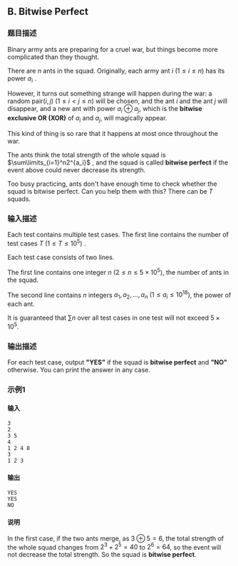 ## B. Bitwise Perfect

### 题目描述

Binary army ants are preparing for a cruel war, but things become more
complicated than they thought.

There are $n$ ants in the squad. Originally,
each army ant $i\ (1\leq i\leq n)$ has its
power $a_i$ .

However, it turns out something strange will happen during the war: a
random pair$(i,j)\ (1\leq i\lt j\leq n)$ will be chosen, and the ant $i$ and the ant $j$ will disappear, and a new ant with power $a_i\oplus a_j$, which is the **bitwise
exclusive OR (XOR)** of $a_i$ and $a_j$, will magically appear.

This kind of thing is so rare that it happens at most once throughout
the war.

The ants think the total strength of the whole squad is $\sum\limits_{i=1}^n2^{a_i}$ , and the squad
is called **bitwise perfect** if the event above could never decrease
its strength.

Too busy practicing, ants don\'t have enough time to check whether the
squad is bitwise perfect. Can you help them with this? There can be $T$ squads.

### 输入描述

Each test contains multiple test cases. The first line contains the
number of test cases $T\ (1≤T≤10^5)$ .

Each test case consists of two lines.

The first line contains one integer $n\ (2\leq n\leq 5\times 10^5)$, the number
of ants in the squad.

The second line contains $n$ integers $a_1,a_2,\dots,a_n\ (1\leq a_i\leq 10^{18})$,
the power of each ant.

It is guaranteed that $\sum n$ over all test
cases in one test will not exceed $5\times 10^5$.

### 输出描述

For each test case, output **\"YES\"** if the squad is **bitwise
perfect** and **\"NO\"** otherwise. You can print the answer in any
case.

### 示例1

#### 输入

```plain
3
2
3 5
4
1 2 4 8
3
1 2 3
```

#### 输出

```plain
YES
YES
NO
```

#### 说明

In the first case, if the two ants merge, as $3\oplus 5=6$, the total strength of the
whole squad changes from $2^3+2^5=40$ to $2^6=64$, so the event will not decrease the
total strength. So the squad is **bitwise perfect**.

